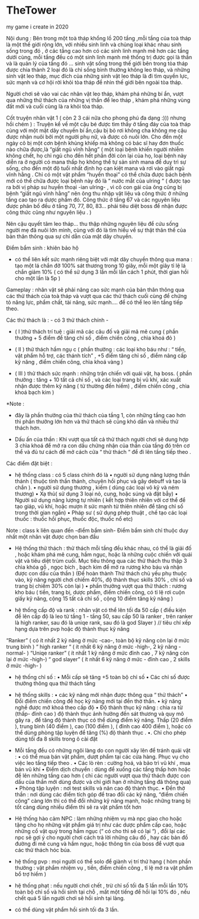 # TheTower
my game i create in 2020


Nội dung :  Bên trong một toà tháp khổng lồ 200 tầng ,mỗi tầng của toà tháp là một thế giới rộng lớn, với nhiều sinh linh và chủng loại khác nhau sinh sống trong đó , ở các tầng cao hơn có các sinh linh mạnh mẽ hơn các tầng dưới cùng, mỗi tầng đều có một sinh linh mạnh mẽ thống trị được gọi là thần và là quản lý của tầng đó ... sinh vật sống trong thế giới bên trong tòa tháp được chia thành 2 loại đó là chỉ sống bình thường không leo tháp, và những sinh vật leo tháp, mục đích của những sinh vật leo tháp là đi tìm quyền lực, sức mạnh và cơ hội rời khỏi tòa tháp để nhìn thế giới bên ngoài tòa tháp.
 
Người chơi sẽ vào vai các nhân vật leo tháp, khám phá những bí ẩn, vượt qua những thử thách của những vị thần để leo tháp , khám phá những vùng đất mới và cuối cùng là ra khỏi tòa tháp.

Cốt truyện nhân vật 1 ( còn 2 3 cái nữa cho phong phú đa dạng :))) nhưng hồi chém ) : Truyện kể về một cậu bé được tìm thấy ở tầng đáy của toà tháp cùng với một mặt dây chuyền bí ẩn,cậu bị bỏ rơi không cha không mẹ cậu được nhận nuôi bởi một người phụ nữ, và được cô nuôi lớn. Cho đến một ngày cô bị một cơn bệnh khủng khiếp mà không có bác sĩ hay đơn thuốc nào chữa được,là “giất ngủ vĩnh hằng” ( một loại bệnh khiến người nhiễm không chết, họ chỉ ngủ cho đến hết phần đời còn lại của họ, loại bệnh này diễn ra ở người có mana thấp họ không thể tự sản sinh mana để duy trì sự sống, cho đến một độ tuổi nhất định họ cạn kiệt mana và rơi vào giất ngủ vĩnh hằng  . Chỉ có một vật phẩm “huyền thoại” có thể chữa được bách bệnh mới có thể chữa được loại bệnh này đó là “ nước mắt của ulring “ ( được tạo ra bởi vị pháp sư huyền thoại -ian ulring- , vì cô con gái của ông cũng bị bệnh “giất ngủ vĩnh hằng” nên ông thu nhập vật liệu và công thức ở những tầng cao tạo ra dược phẩm đó. Công thức ở tầng 67 và các nguyên liệu được phân bố đều ở tầng 70, 77, 80, 83... phải tiêu diệt boss để nhận được công thức cũng như nguyên liệu . ) 

Nên cậu quyết tâm leo tháp... thu thập những nguyên liệu để cứu sống người mẹ đã nuôi lớn mình, cùng với đó là tìm hiểu về sự thật thân thế của bản thân thông qua sự chỉ dẫn của mặt dây chuyền.
 
Điểm bẩm sinh : khiên bảo hộ 
- có thể liên kết sức mạnh riêng biệt với mặt dây chuyền thông qua mana : tạo một lá chắn đỡ 100% sát thương trong 10 giây, mỗi một giây tỉ lệ lá chắn giảm 10% ( có thể sử dụng 3 lần mỗi lần cách 1 phút, thời gian hồi cho một lần là 5p )

Gameplay : nhân vật sẽ phải nâng cao sức mạnh của bản thân thông qua các thử thách của toà tháp và vượt qua các thử thách cuối cùng để chứng tỏ năng lực, phẩm chất, tài năng, sức mạnh.... để có thể leo lên tầng tiếp theo.  

Các thử thách là : - có 3 thử thách chính -

- ( I )thử thách trí tuệ : giải mã các câu đố và giải mã mê cung ( phần thưởng + 5 điểm để tăng chỉ số , điểm chiến công , chìa khoá đỏ )

- ( II ) thử thách hầm ngụ c ( phần thưởng : các loại kho báu như : “ tiền, vật phẩm hỗ trợ, các thánh tích” , +5 điểm tăng chỉ số , điểm nâng cấp kỹ năng , điểm chiến công, chìa khoá vàng )

- ( III ) thử thách sức mạnh : những trận chiến với quái vật, hạ boss.
 ( phần thưởng : tăng + 10 tất cả chỉ số , và các loại trang bị vũ khí, xác xuất nhận được thêm kỹ năng ( từ thường đến hiếm) , điểm chiến công , chìa khoá bạch kim )

*Note : 
- đây là phần thưởng của thử thách của tầng 1, còn những tầng cao hơn thì phần thưởng lớn hơn và thử thách sẽ cũng khó dần và nhiều thử thách hơn.

- Dấu ấn của thần :  Khi vượt qua tất cả thử thách người chơi sẽ dung hợp 3 chìa khoá để mở ra con dấu chứng nhận của thần của tầng đó trên cơ thể và đủ tư cách để mở cách cửa “ thử thách “  để đi lên tầng tiếp theo .


Các điểm đặt biệt :
- hệ thống class : có 5 class chính đó là 
• người sử dụng năng lượng thần thánh ( thuộc tính thần thánh, chuyên hồi phục và gây debuff và tạo lá chắn ). 
• người sử dụng thương , kiếm ( dùng các loại võ kỹ và ném thương)
• Xạ thủ( sử dụng 3 loại nỏ, cung, hoặc súng và đặt bẫy) 
• Người sử dụng năng lượng tự nhiên ( kết hợp thiên nhiên với cơ thể để tạo giáp, vũ khí, hoặc mượn ít sức mạnh từ thiên nhiên để tăng chỉ số trong thời gian ngắn)
• Pháp sư ( sử dụng phép thuật , chế tạo các loại thuốc : thuốc hồi phục, thuốc độc, thuốc nổ etc) 

Note : class k liên quan đến -điểm bẩm sinh-
Điểm bẩm sinh chỉ thuộc duy nhất một nhân vật được chọn ban đầu 

- Hệ thống thử thách : thử thách mỗi tầng đều khác nhau, có thể là giải đố , hoặc khám phá mê cung, hầm ngục, hoặc là những cuộc chiến với quái vật và tiêu diệt trùm cuối. Mục tiêu thông qua các thử thách thu thập 3 chìa khóa  gỗ , ngọc bích , bạch kim để mở ra rương kho báu và nhận được con dấu của thần ) 
 (Để hoàn thành Thử thách chủ yếu phụ thuộc vào, kỹ năng người chơi chiếm 40%, độ thành thục skills 30% , chỉ số và trang bị chiếm 30% còn lại )
• phần thưởng vượt qua thử thách : rương kho báu ( tiền, trang bị, dược phẩm, điểm chiến công, có tỉ lệ rơi cuộn giấy kỹ năng, cộng 15 tất cả chỉ số , cộng 10 điểm tăng kỹ năng )

 - hệ thống cấp độ và rank : nhân vật có thể lên tối đa 50 cấp
( điều kiện để lên cấp độ là leo từ tầng 1 - tầng 50, sau cấp 50 là ranker , trên ranker là high ranker, sau đó là uniqe rank, sau đó là god Slayer  ) 
// tiêu chí xếp hạng dựa trên pvp hoặc độ thành thục kỹ năng

“Ranker” ( có ít nhất 2 kỹ năng ờ mức -cao-, toàn bộ kỹ năng còn lại ở mức trung bình )
“ high ranker “ ( ít nhất 6 kỹ năng ở mức -high-, 2 kỹ năng -normal- )
“Uniqe ranker” ( ít nhất 1 kỹ năng ở mức đỉnh cao , 7 kỹ năng còn lại ở mức -high-)
“ god slayer” ( ít nhất 6 kỹ năng ở mức - đỉnh cao , 2 skills ở mức -high- )

- hệ thống chỉ số : 
• Mỗi cấp sẽ tăng +5 toàn bộ chỉ số
• Các chỉ số được thưởng thông qua thử thách tầng

- hệ thống skills : 
•  các kỹ năng mới nhận được thông qua “ thử thách” 
•   Đổi điểm chiến công để học kỹ năng mới tại đền thờ thần.
•   kỹ năng nghề được mở khoá theo cấp độ 
•   Độ thành thục kỹ năng : chia ra từ (thấp- đỉnh cao ) độ thành thục ảnh hưởng đến sát thương và quy mô gây ra , để tăng độ thành thục có thể dùng điểm kỹ năng.  Thấp (20 điểm ), trung bình (40 điểm ), cao (100 điểm ), ( đỉnh cao 400 điểm ), hoặc có thể dùng phòng tập luyện để tăng (%) độ thành thục .
•.  Chỉ cho phép dùng tối đa 8 skills trong ô cài đặt

- Mỗi tầng đều có những ngôi làng do con người xây lên để tránh quái vật : 
• có thể mua bán vật phẩm, dượt phẩm tại các cửa hàng. Phục vụ cho việc leo tầng tiếp theo .
• Các lò rèn : cường hoá, và bảo trì vũ khí , mua bán vũ khí
• Điểm dịch chuyển : dùng để xuống các tầng thấp hơn hoặc để lên những tầng cao hơn ( chỉ các người vượt qua thử thách được con dấu của thần mới dùng được và chỉ giới hạn ở những tầng đã thông qua)
• Phòng tập luyện : nơi test skills và nân cao độ thành thục.
• Đền thờ thần : nơi dùng các điểm tích góp để trao đổi các kỹ năng, “điểm chiến công” càng lớn thì có thể đổi những kỹ năng mạnh, hoặc những trang bị tốt càng dùng nhiều điểm thì sẽ ra vật phẩm tốt hơn

- Hệ thống hào cảm NPC : làm những nhiệm vụ mà npc giao cho hoặc tặng cho họ những vật phẩm giá trị như các dược phẩm cấp cao, hoặc những cổ vật quý trong hầm ngục (“ có cho thì sẽ có lại “) , đổi lại các npc sẽ gợi ý cho người chơi cách trả lời những câu đố , hay các bản đồ đường đi mê cung và hầm ngục, hoặc thông tin của boss để vượt qua các thử thách hóc búa. 

- hệ thống pvp : mọi người có thể solo để giành vị trí thứ hạng ( hòm phần thưởng : vật phẩm nhiệm vụ , tiền, điểm chiến công , tỉ lệ mở ra vật phẩm bổ trợ hiếm )

- hệ thống phạt : nếu người chơi chết , trừ chỉ số tối đa 5 lần mỗi lần 10% toàn bộ chỉ số và hồi sinh tại chỗ , mất một tiếng để hồi lại 10% đó , nếu chết quá 5 lần người chơi sẽ hồi sinh tại làng. 
- có thể dùng vật phẩm hồi sinh tối đa 3 lần.


